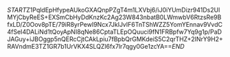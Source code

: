 $START$Z1PqldEpHfypeAUkoGXAQnpPZgT4m1LXVbj6/iJ0iYUmDizr941Ds2UlMYjCbyReES+EXSmCbHyDdKnzKc2Ag23W843nbatB0LWmwbV6RtzsRe9BfxLD/Z0Oov8pTE/79iR8yrPewI9Ncx7JklJvIF6TnTShWZZ5YomYEnnav9VvdC4fSeI4DALiNd1tQoyApNI8qNe86CptaTLEpOQuuci9fN1FRBpfw7Yq9g1p/PaDJAGuy+iJBOggp5nQERcCjtCAkLpiu7fBpbQrGMKdeiS5C2qrTHZ+2INrY9H2+RAVndmE3TZ1GR7b1UrVKX4SLQZl6fx7lr7qgy0Ge1zcYA==$END$